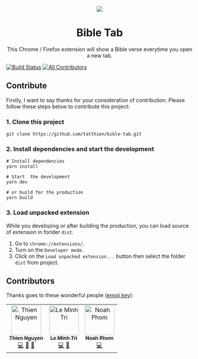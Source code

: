 <p align="center"><a href="https://chrome.google.com/webstore/detail/bible-tab/kncfgmibnbpjiebgonkmpgdoaedjkaed" target="_blank"><img src="https://raw.githubusercontent.com/tatthien/bible-tab/master/static/images/icon-128.png"></a></p>

<h1 align="center">Bible Tab</h1>

<p align="center">This Chrome / Firefox extension will show a Bible verse everytime you open a new tab.</p>

[![Build Status](https://travis-ci.org/tatthien/bible-tab.svg?branch=master)](https://travis-ci.org/tatthien/bible-tab)
[![All Contributors](https://img.shields.io/badge/all_contributors-3-orange.svg?style=flat-square)](#contributors)

## Contribute

Firstly, I want to say thanks for your consideration of contribution. Please follow these steps below to contribute this project:

### 1. Clone this project

```
git clone https://github.com/tatthien/bible-tab.git
```

### 2. Install dependencies and start the development

```shell
# Install dependencies
yarn install

# Start  the development
yarn dev

# or build for the production
yarn build
```

### 3. Load unpacked extension

While you developing or after building the production, you can load source of extension in forlder `dist`.

1. Go to `chrome://extensions/`.
2. Turn on the `Developer mode`.
3. Click on the `Load unpacked extension...` button then select the folder `dist` from project.

## Contributors

Thanks goes to these wonderful people ([emoji key](https://allcontributors.org/docs/en/emoji-key)):

<!-- ALL-CONTRIBUTORS-LIST:START - Do not remove or modify this section -->
<!-- prettier-ignore -->
<table><tr><td align="center"><a href="https://tatthien.com"><img src="https://avatars2.githubusercontent.com/u/3280351?s=460&v=4" width="80px;" alt="Thien Nguyen"/><br /><sub><b>Thien Nguyen</b></sub></a><br /><a href="https://github.com/tatthien/bible-tab/commits?author=tatthien" title="Code">💻</a> <a href="https://github.com/tatthien/bible-tab/issues?q=author%3Atatthien" title="Bug reports">🐛</a> <a href="https://github.com/tatthien/bible-tab/commits?author=tatthien" title="Documentation">📖</a></td><td align="center"><a href="https://ansidev.xyz/"><img src="https://avatars1.githubusercontent.com/u/6688235?v=4" width="80px;" alt="Le Minh Tri"/><br /><sub><b>Le Minh Tri</b></sub></a><br /><a href="https://github.com/tatthien/bible-tab/commits?author=ansidev" title="Code">💻</a> <a href="https://github.com/tatthien/bible-tab/issues?q=author%3Aansidev" title="Bug reports">🐛</a></td><td align="center"><a href="https://github.com/nampdn"><img src="https://avatars3.githubusercontent.com/u/26531658?v=4" width="80px;" alt="Noah Phom"/><br /><sub><b>Noah Phom</b></sub></a><br /><a href="https://github.com/tatthien/bible-tab/commits?author=nampdn" title="Code">💻</a></td></tr></table>

<!-- ALL-CONTRIBUTORS-LIST:END -->